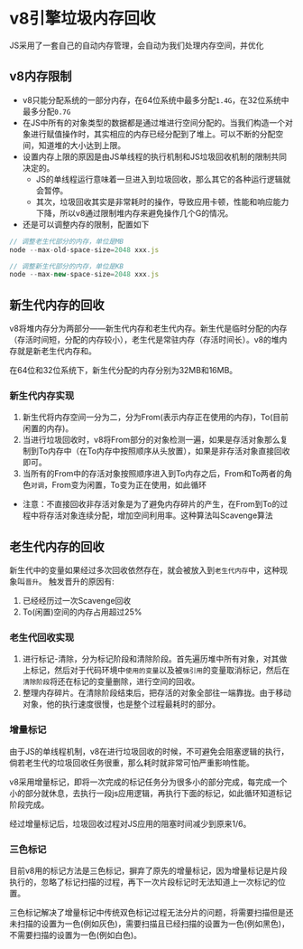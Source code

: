 # v8引擎垃圾内存回收

JS采用了一套自己的自动内存管理，会自动为我们处理内存空间，并优化

## v8内存限制

- v8只能分配系统的一部分内存，在64位系统中最多分配`1.4G`，在32位系统中最多分配`0.7G`
- 在JS中所有的对象类型的数据都是通过堆进行空间分配的。当我们构造一个对象进行赋值操作时，其实相应的内存已经分配到了堆上。可以不断的分配空间，知道堆的大小达到上限。
- 设置内存上限的原因是由JS单线程的执行机制和JS垃圾回收机制的限制共同决定的。
    - JS的单线程运行意味着一旦进入到垃圾回收，那么其它的各种运行逻辑就会暂停。
    - 其次，垃圾回收其实是非常耗时的操作，导致应用卡顿，性能和响应能力下降，所以v8通过限制堆内存来避免操作几个G的情况。
- 还是可以调整内存的限制，配置如下

```JavaScript
// 调整老生代部分的内存，单位是MB
node --max-old-space-size=2048 xxx.js
```

```JavaScript
// 调整新生代部分的内存，单位是KB
node --max-new-space-size=2048 xxx.js
```

## 新生代内存的回收

v8将堆内存分为两部分——新生代内存和老生代内存。新生代是临时分配的内存（存活时间短，分配的内存较小），老生代是常驻内存（存活时间长）。v8的堆内存就是新老生代内存和。

在64位和32位系统下，新生代分配的内存分别为32MB和16MB。

### 新生代内存实现

1. 新生代将内存空间一分为二，分为From(表示内存正在使用的内存)，To(目前闲置的内存)。
2. 当进行垃圾回收时，v8将From部分的对象检测一遍，如果是存活对象那么复制到To内存中（在To内存中按照顺序从头放置），如果是非存活对象直接回收即可。
3. 当所有的From中的存活对象按照顺序进入到To内存之后，From和To两者的角色`对调`，From变为闲置，To变为正在使用，如此循环
- 注意：不直接回收非存活对象是为了避免内存碎片的产生，在From到To的过程中将存活对象连续分配，增加空间利用率。这种算法叫Scavenge算法

## 老生代内存的回收

新生代中的变量如果经过多次回收依然存在，就会被放入到`老生代内存`中，这种现象叫`晋升`。
触发晋升的原因有:
1. 已经经历过一次Scavenge回收
2. To(闲置)空间的内存占用超过25%

### 老生代回收实现

1. 进行标记-清除，分为标记阶段和清除阶段。首先遍历堆中所有对象，对其做上标记，然后对于代码环境中`使用的变量`以及被`强引用`的变量取消标记，然后在`清除阶段`将还在标记的变量删除，进行空间的回收。
2. 整理内存碎片。在清除阶段结束后，把存活的对象全部往一端靠拢。由于移动对象，他的执行速度很慢，也是整个过程最耗时的部分。

### 增量标记

由于JS的单线程机制，v8在进行垃圾回收的时候，不可避免会阻塞逻辑的执行，倘若老生代的垃圾回收任务很重，那么耗时就非常可怕严重影响性能。

v8采用增量标记，即将一次完成的标记任务分为很多小的部分完成，每完成一个小的部分就休息，去执行一段js应用逻辑，再执行下面的标记，如此循环知道标记阶段完成。

经过增量标记后，垃圾回收过程对JS应用的阻塞时间减少到原来1/6。

### 三色标记

目前v8用的标记方法是三色标记，摒弃了原先的增量标记，因为增量标记是片段执行的，忽略了标记扫描的过程，再下一次片段标记时无法知道上一次标记的位置。

三色标记解决了增量标记中传统双色标记过程无法分片的问题，将需要扫描但是还未扫描的设置为一色(例如灰色)，需要扫描且已经扫描的设置为一色(例如黑色)，不需要扫描的设置为一色(例如白色)。

